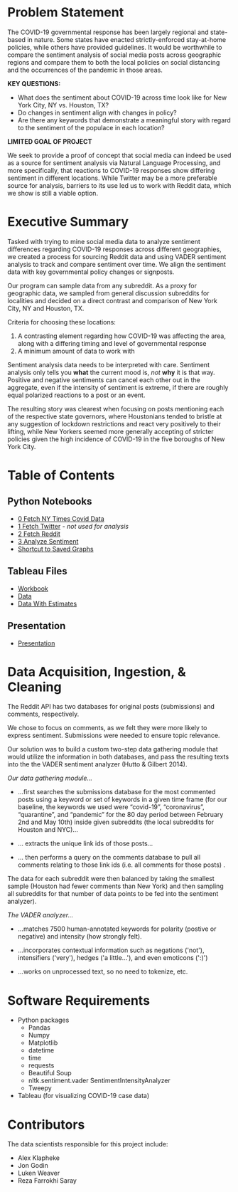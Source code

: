 # Problem Statement
The COVID-19 governmental response has been largely regional and state-based in nature. Some states have enacted strictly-enforced stay-at-home policies, while others have provided guidelines. It would be worthwhile to compare the sentiment analysis of social media posts across geographic regions and compare them to both the local policies on social distancing and the occurrences of the pandemic in those areas.

**KEY QUESTIONS:**
- What does the sentiment about COVID-19 across time look like for New York City, NY vs. Houston, TX?
- Do changes in sentiment align with changes in policy?
- Are there any keywords that demonstrate a meaningful story with regard to the sentiment of the populace in each location?

**LIMITED GOAL OF PROJECT**

We seek to provide a proof of concept that social media can indeed be used as a source for sentiment analysis via Natural Language Processing, and more specifically, that reactions to COVID-19 responses show differing sentiment in different locations. While Twitter may be a more preferable source for analysis, barriers to its use led us to work with Reddit data, which we show is still a viable option.

# Executive Summary
Tasked with trying to mine social media data to analyze sentiment differences regarding COVID-19 responses across different geographies, we created a process for sourcing Reddit data and using VADER sentiment analysis to track and compare sentiment over time. We align the sentiment data with key governmental policy changes or signposts.

Our program can sample data from any subreddit. As a proxy for geographic data, we sampled from general discussion subreddits for localities and decided on a direct contrast and comparison of New York City, NY and Houston, TX.

Criteria for choosing these locations:
1. A contrasting element regarding how COVID-19 was affecting the area, along with a differing timing and level of governmental response
2. A minimum amount of data to work with

Sentiment analysis data needs to be interpreted with care. Sentiment analysis only tells you **what** the current mood is, *not* **why** it is that way. Positive and negative sentiments can cancel each other out in the aggregate, even if the intensity of sentiment is extreme, if there are roughly equal polarized reactions to a post or an event.

The resulting story was clearest when focusing on posts mentioning each of the respective state governors, where Houstonians tended to bristle at any suggestion of lockdown restrictions and react very positively to their lifting, while New Yorkers seemed more generally accepting of stricter policies given the high incidence of COVID-19 in the five boroughs of New York City.

# Table of Contents
## Python Notebooks
- [0 Fetch NY Times Covid Data](./code/0-Fetch-NYTimes.ipynb)
- [1 Fetch Twitter](./code/1-Fetch-Twitter.ipynb) - *not used for analysis*
- [2 Fetch Reddit](./code/2-Fetch-Reddit.ipynb)
- [3 Analyze Sentiment](./code/3-Analyze-sentiment.ipynb)
- [Shortcut to Saved Graphs](./graphs/)

## Tableau Files
- [Workbook](./tableau/Covid.twb)
- [Data](.data/NYTimes-counties-2020-05-07.csv.bz2)
- [Data With Estimates](.data/NYTimes-counties-with-estimates-2020-05-07.csv.bz2)

## Presentation
- [Presentation](./presentation/Covid%2019%20Sentiment%20Analysis.pdf)

# Data Acquisition, Ingestion, & Cleaning
The Reddit API has two databases for original posts (submissions) and comments, respectively.

We chose to focus on comments, as we felt they were more likely to express sentiment. Submissions were needed to
ensure topic relevance.

Our solution was to build a custom two-step data gathering module that would utilize the information in both databases, and pass the resulting texts into the the VADER sentiment analyzer (Hutto & Gilbert 2014).

*Our data gathering module...*
- ...first searches the submissions database for the most commented posts using a keyword or set
of keywords in a given time frame (for our baseline, the keywords we used were “covid-19”, “coronavirus”, “quarantine”,
and “pandemic” for the 80 day period between February 2nd and May 10th) inside given subreddits (the local subreddits for
Houston and NYC)…

- … extracts the unique link ids of those posts…

- … then performs a query on the comments database to pull all comments relating to those link ids (i.e. all comments for
those posts) .

The data for each subreddit were then balanced by taking the smallest sample (Houston had fewer comments than New
York) and then sampling all subreddits for that number of data points to be fed into the sentiment analyzer).

*The VADER analyzer...*  
- ...matches 7500 human-annotated keywords for polarity (postive or negative) and intensity (how strongly felt).  

- ...incorporates contextual information such as negations ('not'), intensifiers ('very'), hedges ('a little...'), and even emoticons (':)')

- ...works on unprocessed text, so no need to tokenize, etc.

# Software Requirements
- Python packages
  - Pandas
  - Numpy
  - Matplotlib
  - datetime
  - time
  - requests
  - Beautiful Soup
  - nltk.sentiment.vader SentimentIntensityAnalyzer
  - Tweepy
- Tableau (for visualizing COVID-19 case data)

# Contributors
The data scientists responsible for this project include:
- Alex Klapheke
- Jon Godin
- Luken Weaver
- Reza Farrokhi Saray
